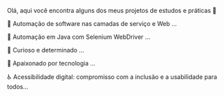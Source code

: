 Olá, aqui você encontra alguns dos meus projetos de estudos e práticas 👋

🔭 Automação de software nas camadas de serviço e Web ...

🧠 Automação em Java com Selenium WebDriver ...

👀 Curioso e determinado ...

🌱 Apaixonado por tecnologia ...

♿ Acessibilidade digital: compromisso com a inclusão e a usabilidade para todos...

